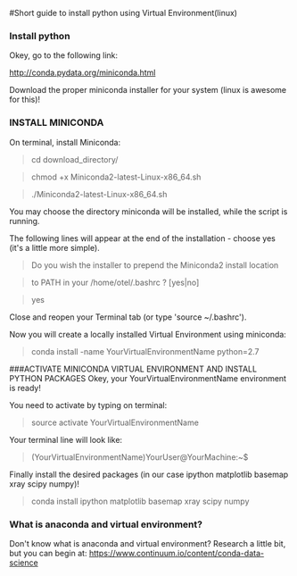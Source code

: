 #Short guide to install python using Virtual Environment(linux)

### Install python

Okey, go to the following link: 

<http://conda.pydata.org/miniconda.html>

Download the proper miniconda installer for your system (linux is awesome for this)!

### INSTALL MINICONDA

On terminal, install Miniconda:

>cd download_directory/

>chmod +x Miniconda2-latest-Linux-x86_64.sh

>./Miniconda2-latest-Linux-x86_64.sh

You may choose the directory miniconda will be installed, while the script is running.

The following lines will appear at the end of the installation - choose yes (it's a little more simple).


>Do you wish the installer to prepend the Miniconda2 install location

>to PATH in your /home/otel/.bashrc ? [yes|no]

>yes

Close and reopen your Terminal tab (or type 'source ~/.bashrc').

Now you will create a locally installed Virtual Environment using miniconda:

>conda install -name YourVirtualEnvironmentName python=2.7

###ACTIVATE MINICONDA VIRTUAL ENVIRONMENT AND INSTALL PYTHON PACKAGES
Okey, your YourVirtualEnvironmentName environment is ready!

You need to activate by typing on terminal:

>source activate YourVirtualEnvironmentName

Your terminal line will look like:

>(YourVirtualEnvironmentName)YourUser@YourMachine:~$ 

Finally install the desired packages (in our case ipython matplotlib basemap xray scipy numpy)!

>conda install ipython matplotlib basemap xray scipy numpy

### What is anaconda and virtual environment?
Don't know what is anaconda and virtual environment? Research a little bit, but you can begin at:
<https://www.continuum.io/content/conda-data-science>